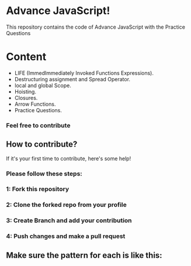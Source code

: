 # Advance JavaScript!
This repository contains the code of Advance JavaScript with the Practice Questions   
#  Content
* LIFE (ImmedImmediately Invoked Functions Expressions).
* Destructuring assignment and Spread Operator.
* local and global Scope.
* Hoisting.
* Closures.
* Arrow Functions.
* Practice Questions.

### Feel free to contribute 
## How to contribute?
If it's your first time to contribute, here's some help!
### Please follow these steps:
### 1: Fork this repository
### 2: Clone the forked repo from your profile
### 3: Create Branch and add your contribution
### 4: Push changes and make a pull request

## Make sure the pattern for each is like this:


